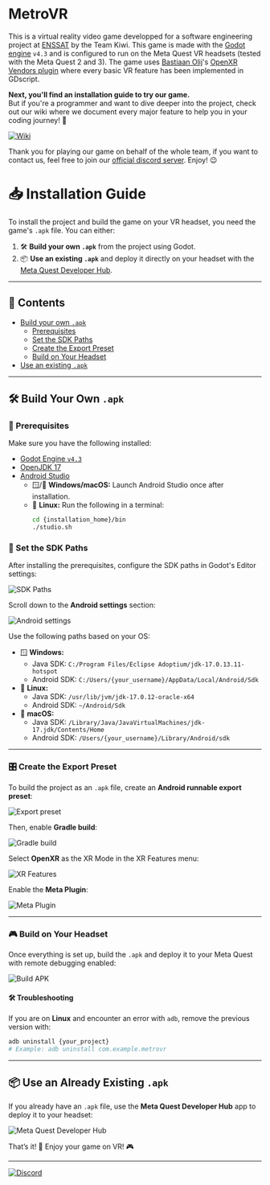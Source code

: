 # MetroVR

This is a virtual reality video game developped for a software engineering project at [ENSSAT](https://enssat.fr) by the Team Kiwi. This game is made with the [Godot engine](https://godotengine.org) ``v4.3`` and is configured to run on the Meta Quest VR headsets (tested with the Meta Quest 2 and 3). The game uses [Bastiaan Olij](https://github.com/BastiaanOlij)'s [OpenXR Vendors plugin](https://github.com/GodotVR/godot_openxr_vendors/releases) where every basic VR feature has been implemented in GDscript.  

**Next, you'll find an installation guide to try our game.**  
But if you're a programmer and want to dive deeper into the project, check out our wiki where we document every major feature to help you in your coding journey! 🚀  

[![Wiki](https://img.shields.io/badge/Wiki-Explore-blue?style=for-the-badge&logo=github)](https://github.com/dallatIkes/projetGL/wiki)  
  
Thank you for playing our game on behalf of the whole team, if you want to contact us, feel free to join our [official discord server](https://discord.gg/QdvcnQ6rES). Enjoy! 😉  

# 📥 Installation Guide

To install the project and build the game on your VR headset, you need the game's `.apk` file. You can either:

1. 🛠 **Build your own `.apk`** from the project using Godot.
2. 📦 **Use an existing `.apk`** and deploy it directly on your headset with the [Meta Quest Developer Hub](https://developers.meta.com/horizon/documentation/unity/ts-odh/).

---

## 📂 Contents

- [Build your own `.apk`](#-build-your-own-apk)
  - [Prerequisites](#-prerequisites)
  - [Set the SDK Paths](#-set-the-sdk-paths)
  - [Create the Export Preset](#-create-the-export-preset)
  - [Build on Your Headset](#-build-on-your-headset)
- [Use an existing `.apk`](#-use-an-already-existing-apk)

---

## 🛠 Build Your Own `.apk`

### 🔧 Prerequisites
Make sure you have the following installed:

- [Godot Engine `v4.3`](https://godotengine.org)
- [OpenJDK 17](https://www.oracle.com/java/technologies/javase/jdk17-archive-downloads.html)
- [Android Studio](https://developer.android.com/studio?hl=fr)
  - 🪟/🍎 **Windows/macOS:** Launch Android Studio once after installation.
  - 🐧 **Linux:** Run the following in a terminal:
    ```bash
    cd {installation_home}/bin
    ./studio.sh
    ```

### 🔗 Set the SDK Paths
After installing the prerequisites, configure the SDK paths in Godot's Editor settings:

![SDK Paths](https://github.com/user-attachments/assets/54e1e9d0-0920-4cb0-bb3c-b4cce86f91ac)

Scroll down to the **Android settings** section:

![Android settings](https://github.com/user-attachments/assets/9abfb0f1-d480-47d2-9792-dc02d0b3b43c)

Use the following paths based on your OS:

- 🪟 **Windows:**
  - Java SDK: `C:/Program Files/Eclipse Adoptium/jdk-17.0.13.11-hotspot`
  - Android SDK: `C:/Users/{your_username}/AppData/Local/Android/Sdk`
- 🐧 **Linux:**
  - Java SDK: `/usr/lib/jvm/jdk-17.0.12-oracle-x64`
  - Android SDK: `~/Android/Sdk`
- 🍎 **macOS:**
  - Java SDK: `/Library/Java/JavaVirtualMachines/jdk-17.jdk/Contents/Home`
  - Android SDK: `/Users/{your_username}/Library/Android/sdk`

---

### 🎛 Create the Export Preset
To build the project as an `.apk` file, create an **Android runnable export preset**:

![Export preset](https://github.com/user-attachments/assets/92f15a41-69d6-400f-8600-73f5c2050090)

Then, enable **Gradle build**:

![Gradle build](https://github.com/user-attachments/assets/0b4e0e4b-0151-4488-817d-dcc0046b9685)

Select **OpenXR** as the XR Mode in the XR Features menu:

![XR Features](https://github.com/user-attachments/assets/011b07ed-de38-482a-b0f3-b55595996e63)

Enable the **Meta Plugin**:

![Meta Plugin](https://github.com/user-attachments/assets/4cc974e6-05ce-4db7-b3fe-b879f29c578a)

---

### 🎮 Build on Your Headset
Once everything is set up, build the `.apk` and deploy it to your Meta Quest with remote debugging enabled:

![Build APK](https://github.com/user-attachments/assets/12b467f3-a9d7-434c-892f-30b1e9e8c54d)

#### 🛠 Troubleshooting
If you are on **Linux** and encounter an error with `adb`, remove the previous version with:

```bash
adb uninstall {your_project}
# Example: adb uninstall com.example.metrovr
```

---

## 📦 Use an Already Existing `.apk`

If you already have an `.apk` file, use the **Meta Quest Developer Hub** app to deploy it to your headset:

![Meta Quest Developer Hub](https://github.com/user-attachments/assets/a195d304-410e-4b30-b546-218da67ff1cf)

That’s it! 🚀 Enjoy your game on VR! 🎮

---

[![Discord](https://img.shields.io/discord/1291668818590044201?color=5865F2&logo=discord&logoColor=white)](https://discord.gg/QdvcnQ6rES)
